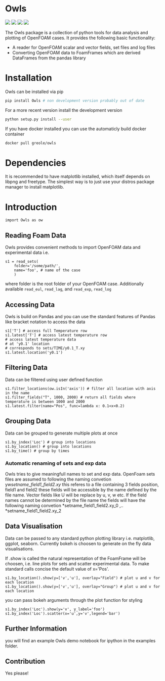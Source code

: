 # Owls

![](https://badge.fury.io/py/owls.svg)
![](https://badge.fury.io/gh/greole%2Fowls.svg)
![](https://pypip.in/py_versions/owls/badge.svg)
![](https://travis-ci.org/greole/owls.svg?branch=master)

The Owls package is a collection of python tools for data analysis and
plotting of OpenFOAM cases. It provides the following basic functionality:

- A reader for OpenFOAM scalar and vector fields, set files and log files
- Converting OpenFOAM data to FoamFrames which are derived DataFrames from the pandas library


# Installation
Owls can be installed via pip

~~~~.bash
pip install Owls # non development version probably out of date
~~~~

For a more recent version install the development version

~~~~.bash
python setup.py install --user
~~~~


If you have docker installed you can use the automaticly build docker container
~~~~.bash
docker pull greole/owls
~~~~

# Dependencies
It is recommended to have matplotlib installed, which itself depends on libpng and freetype.
The simplest way is to just use your distros package manager to install matplotlib.

# Introduction
~~~~~~~~~~~~~~~~~~~~~~~~~~~~~~~~~~~~~~~~~ {.python .numberLines}
import Owls as ow
~~~~~~~~~~~~~~~~~~~~~~~~~~~~~~~~~~~~~~~~~

## Reading Foam Data
Owls provides convenient methods to import OpenFOAM data and experimental data i.e.

~~~~.python
s1 = read_sets(
    folder='/some/path/',
    name='foo', # name of the case
    )
~~~~
where folder is the root folder of your OpenFOAM case. Additionally available `read_eul`, `read_lag`, and `read_exp`, `read_log`

## Accessing Data
Owls is build on Pandas and you can use the standard features of Pandas like bracket notation to access the data

~~~~.python
s1['T'] # access full Temperature row
s1.latest['T'] # access latest temperature row
# access latest temperature data
# at 'y0.1' location
# corresponds to sets/TIME/y0.1_T.xy
s1.latest.location('y0.1')
~~~~

## Filtering Data
Data can be filtered using user defined function
~~~~.python
s1.filter_locations(ow.isIn('axis')) # filter all location with axis in the name
s1.filter_fields("T", 1000, 2000) # return all fields where temperature is between 1000 and 2000
s1.latest.filter(name="Pos", func=lambda x: 0.1<x<0.2)
~~~~


## Grouping Data
Data can be grouped to generate multiple plots at once

~~~~.python
s1.by_index('Loc') # group into locations
s1.by_location() # group into locations
s1.by_time() # group by times
~~~~

### Automatic renaming of sets and exp data
Owls tries to give meaningfull names to set and exp data.
OpenFoam sets files are assumed to following the naming convetion
yw*setname_field1_field2.xy* this referes to a file containing 3 fields
position, field1 and field2 these fields will be accessible by the name
defined by the file name. Vector fields like U will be replace by u, v, w etc.
If the field names cannot be determined by the file name the fields will have
the following naming convetion *setname_field1_field2.xy_0 ,.. *setname_field1_field2.xy_2

## Data Visualisation
Data can be passed to any standard python plotting library i.e. matplotlib, ggplot, seaborn.
Currently bokeh is choosen to generate on the fly data visualisations.

If .show is called the natural representation of the FoamFrame will be choosen, i.e. line plots for sets and scatter experimental data. To make standard calls concise the default value of x='Pos'.
~~~~.python
s1.by_location().show(y=['v','u'], overlay="Field") # plot u and v for each location
s1.by_location().show(y=['v','u'], overlay="Group") # plot u and v for each location
~~~~

you can pass bokeh arguments through the plot function for styling
~~~~.python
s1.by_index('Loc').show(y='v', y_label='foo')
s1.by_index('Loc').scatter(x='u',y='v',legend='bar')
~~~~

## Further Information
you will find an example Owls demo notebook for ipython in the examples folder.


## Contribution

Yes please!
